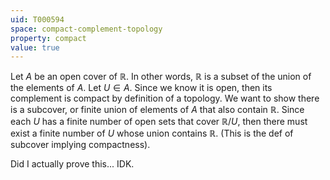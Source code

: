 ```yaml
---
uid: T000594
space: compact-complement-topology
property: compact
value: true
---
```

Let $A$ be an open cover of $\mathbb{R}$. In other words, $\mathbb{R}$ is a subset of the union of the elements of $A$. Let $U \in A$. Since we know it is open, then its complement is compact by definition of a topology. We want to show there is a subcover, or finite union of elements of $A$ that also contain $\mathbb{R}$. Since each $U$ has a finite number of open sets that cover $\mathbb{R} / U$, then there must exist a finite number of $U$ whose union contains $\mathbb{R}$. (This is the def of subcover implying compactness). 


Did I actually prove this... IDK.

